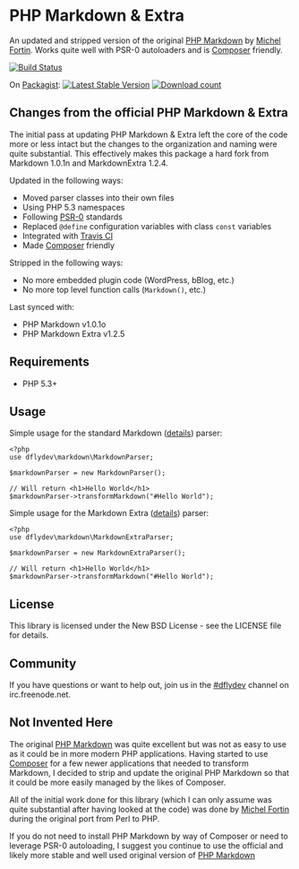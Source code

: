 PHP Markdown & Extra
====================

An updated and stripped version of the original [PHP Markdown](http://michelf.com/projects/php-markdown/)
by [Michel Fortin](http://michelf.com/). Works quite well with PSR-0
autoloaders and is [Composer](http://packagist.org/) friendly.

[![Build Status](https://secure.travis-ci.org/dflydev/markdown.png?branch=master)](http://travis-ci.org/dflydev/markdown)

On [Packagist](https://packagist.org/packages/dflydev/markdown):
[![Latest Stable Version](https://poser.pugx.org/dflydev/markdown/version.png)](https://packagist.org/packages/dflydev/markdown)
[![Download count](https://poser.pugx.org/dflydev/markdown/d/total.png)](https://packagist.org/packages/dflydev/markdown)

Changes from the official PHP Markdown & Extra
----------------------------------------------

The initial pass at updating PHP Markdown & Extra left the core of
the code more or less intact but the changes to the organization
and naming were quite substantial. This effectively makes this package
a hard fork from Markdown 1.0.1n and MarkdownExtra 1.2.4.

Updated in the following ways:

 * Moved parser classes into their own files
 * Using PHP 5.3 namespaces
 * Following [PSR-0](https://github.com/php-fig/fig-standards/blob/master/accepted/PSR-0.md) standards
 * Replaced `@define` configuration variables with class `const` variables
 * Integrated with [Travis CI](http://travis-ci.org/)
 * Made [Composer](http://packagist.org/) friendly

Stripped in the following ways:

 * No more embedded plugin code (WordPress, bBlog, etc.)
 * No more top level function calls (`Markdown()`, etc.)

Last synced with:

 * PHP Markdown v1.0.1o
 * PHP Markdown Extra v1.2.5


Requirements
------------

 * PHP 5.3+


Usage
-----

Simple usage for the standard Markdown ([details](http://michelf.com/projects/php-markdown/)) parser:

    <?php
    use dflydev\markdown\MarkdownParser;

    $markdownParser = new MarkdownParser();

    // Will return <h1>Hello World</h1>
    $markdownParser->transformMarkdown("#Hello World");

Simple usage for the Markdown Extra ([details](http://michelf.com/projects/php-markdown/extra/)) parser:

    <?php
    use dflydev\markdown\MarkdownExtraParser;

    $markdownParser = new MarkdownExtraParser();

    // Will return <h1>Hello World</h1>
    $markdownParser->transformMarkdown("#Hello World");


License
-------

This library is licensed under the New BSD License - see the LICENSE file for details.


Community
---------

If you have questions or want to help out, join us in the
[#dflydev](irc://irc.freenode.net/#dflydev) channel on irc.freenode.net.


Not Invented Here
-----------------

The original [PHP Markdown](http://michelf.com/projects/php-markdown/) was
quite excellent but was not as easy to use as it could be in more modern PHP
applications. Having started to use [Composer](http://packagist.org/) for a
few newer applications that needed to transform Markdown, I decided to strip
and update the original PHP Markdown so that it could be more easily managed
by the likes of Composer.

All of the initial work done for this library (which I can only assume
was quite substantial after having looked at the code) was done by
[Michel Fortin](http://michelf.com/) during the original port from Perl to
PHP.

If you do not need to install PHP Markdown by way of Composer or need to
leverage PSR-0 autoloading, I suggest you continue to use the official and
likely more stable and well used original version of
[PHP Markdown](http://michelf.com/projects/php-markdown/)